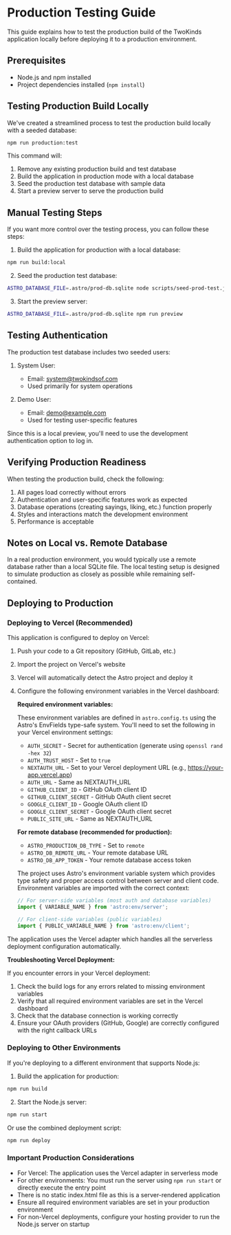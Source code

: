 # Production Testing Guide

This guide explains how to test the production build of the TwoKinds application locally before deploying it to a production environment.

## Prerequisites

- Node.js and npm installed
- Project dependencies installed (`npm install`)

## Testing Production Build Locally

We've created a streamlined process to test the production build locally with a seeded database:

```bash
npm run production:test
```

This command will:

1. Remove any existing production build and test database
2. Build the application in production mode with a local database
3. Seed the production test database with sample data
4. Start a preview server to serve the production build

## Manual Testing Steps

If you want more control over the testing process, you can follow these steps:

1. Build the application for production with a local database:

```bash
npm run build:local
```

2. Seed the production test database:

```bash
ASTRO_DATABASE_FILE=.astro/prod-db.sqlite node scripts/seed-prod-test.js
```

3. Start the preview server:

```bash
ASTRO_DATABASE_FILE=.astro/prod-db.sqlite npm run preview
```

## Testing Authentication

The production test database includes two seeded users:

1. System User:
   - Email: system@twokindsof.com
   - Used primarily for system operations

2. Demo User:
   - Email: demo@example.com
   - Used for testing user-specific features

Since this is a local preview, you'll need to use the development authentication option to log in.

## Verifying Production Readiness

When testing the production build, check the following:

1. All pages load correctly without errors
2. Authentication and user-specific features work as expected
3. Database operations (creating sayings, liking, etc.) function properly
4. Styles and interactions match the development environment
5. Performance is acceptable

## Notes on Local vs. Remote Database

In a real production environment, you would typically use a remote database rather than a local SQLite file. The local testing setup is designed to simulate production as closely as possible while remaining self-contained.

## Deploying to Production

### Deploying to Vercel (Recommended)

This application is configured to deploy on Vercel:

1. Push your code to a Git repository (GitHub, GitLab, etc.)
2. Import the project on Vercel's website
3. Vercel will automatically detect the Astro project and deploy it
4. Configure the following environment variables in the Vercel dashboard:

   **Required environment variables:**
   
   These environment variables are defined in `astro.config.ts` using the Astro's EnvFields type-safe system. You'll need to set the following in your Vercel environment settings:
   
   - `AUTH_SECRET` - Secret for authentication (generate using `openssl rand -hex 32`)
   - `AUTH_TRUST_HOST` - Set to `true`
   - `NEXTAUTH_URL` - Set to your Vercel deployment URL (e.g., https://your-app.vercel.app)
   - `AUTH_URL` - Same as NEXTAUTH_URL
   - `GITHUB_CLIENT_ID` - GitHub OAuth client ID
   - `GITHUB_CLIENT_SECRET` - GitHub OAuth client secret
   - `GOOGLE_CLIENT_ID` - Google OAuth client ID
   - `GOOGLE_CLIENT_SECRET` - Google OAuth client secret
   - `PUBLIC_SITE_URL` - Same as NEXTAUTH_URL
   
   **For remote database (recommended for production):**
   
   - `ASTRO_PRODUCTION_DB_TYPE` - Set to `remote`
   - `ASTRO_DB_REMOTE_URL` - Your remote database URL
   - `ASTRO_DB_APP_TOKEN` - Your remote database access token
   
   The project uses Astro's environment variable system which provides type safety and proper access control between server and client code. Environment variables are imported with the correct context:
   
   ```typescript
   // For server-side variables (most auth and database variables)
   import { VARIABLE_NAME } from 'astro:env/server';
   
   // For client-side variables (public variables)
   import { PUBLIC_VARIABLE_NAME } from 'astro:env/client';
   ```

The application uses the Vercel adapter which handles all the serverless deployment configuration automatically.

**Troubleshooting Vercel Deployment:**

If you encounter errors in your Vercel deployment:

1. Check the build logs for any errors related to missing environment variables
2. Verify that all required environment variables are set in the Vercel dashboard
3. Check that the database connection is working correctly
4. Ensure your OAuth providers (GitHub, Google) are correctly configured with the right callback URLs

### Deploying to Other Environments

If you're deploying to a different environment that supports Node.js:

1. Build the application for production:

```bash
npm run build
```

2. Start the Node.js server:

```bash
npm run start
```

Or use the combined deployment script:

```bash
npm run deploy
```

### Important Production Considerations

- For Vercel: The application uses the Vercel adapter in serverless mode
- For other environments: You must run the server using `npm run start` or directly execute the entry point
- There is no static index.html file as this is a server-rendered application
- Ensure all required environment variables are set in your production environment
- For non-Vercel deployments, configure your hosting provider to run the Node.js server on startup
